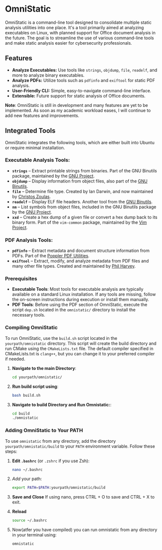 # OmniStatic

OmniStatic is a command-line tool designed to consolidate multiple static analysis utilities into one place. It's a tool primarily aimed at analyzing executables on Linux, with planned support for Office document analysis in the future. The goal is to streamline the use of various command-line tools and make static analysis easier for cybersecurity professionals.

## Features
- **Analyze Executables:** Use tools like `strings`, `objdump`, `file`, `readelf`, and more to analyze binary executables.
- **Analyze PDFs:** Utilize tools such as `pdfinfo` and `exiftool` for static PDF analysis.
- **User-Friendly CLI:** Simple, easy-to-navigate command-line interface.
- **Extensible:** Future support for static analysis of Office documents.

**Note**: OmniStatic is still in development and many features are yet to be implemented. As soon as my academic workload eases, I will continue to add new features and improvements. 

## Integrated Tools

OmniStatic integrates the following tools, which are either built into Ubuntu or require minimal installation.

### Executable Analysis Tools:
- **`strings`** – Extract printable strings from binaries. Part of the GNU Binutils package, maintained by the [GNU Project](https://www.gnu.org/software/binutils/).
- **`objdump`** – Display information from object files, also part of the [GNU Binutils](https://www.gnu.org/software/binutils/).
- **`file`** – Determine file type. Created by Ian Darwin, and now maintained by [Christos Zoulas](https://github.com/file/file).
- **`readelf`** – Display ELF file headers. Another tool from the [GNU Binutils](https://www.gnu.org/software/binutils/).
- **`nm`** – List symbols from object files, included in the GNU Binutils package by the [GNU Project](https://www.gnu.org/software/binutils/).
- **`xxd`** – Create a hex dump of a given file or convert a hex dump back to its binary form. Part of the `vim-common` package, maintained by the [Vim Project](https://www.vim.org/).


### PDF Analysis Tools:
- **`pdfinfo`** – Extract metadata and document structure information from PDFs. Part of the [Poppler PDF Utilities](https://poppler.freedesktop.org/).
- **`exiftool`** – Extract, modify, and analyze metadata from PDF files and many other file types. Created and maintained by [Phil Harvey](https://exiftool.org/).

### Prerequisites

- **Executable Tools**: Most tools for executable analysis are typically available on a standard Linux installation. If any tools are missing, follow the on-screen instructions during execution or install them manually.
- **PDF Tools**: Before using the PDF section of OmniStatic, execute the script `dep.sh` located in the `omnistatic/` directory to install the necessary tools.

### Compiling OmniStatic

To run OmniStatic, use the `build.sh` script located in the `yourpath/omnistatic` directory. This script will create the build directory and run CMake using the `CMakeLists.txt` file. The default compiler specified in CMakeLists.txt is `clang++`, but you can change it to your preferred compiler if needed.
1. **Navigate to the main Directory**:
   ```bash
   cd yourpath/omnistatic/
2. **Run build script using**: 
   ```bash
   bash build.sh
3. **Navigate to build Directory and Run Omnistatic:**:
   ```bash
   cd build
   ./omnistatic
### Adding OmniStatic to Your PATH

To use `omnistatic` from any directory, add the directory `yourpath/omnistatic/build` to your `PATH` environment variable. Follow these steps:
1. **Edit `.bashrc`** (or `.zshrc` if you use Zsh):

   ```bash
   nano ~/.bashrc
2. *Add* your path: 

    ```bash
    export PATH=$PATH:yourpath/omnistatic/build
3. **Save and Close** If using nano, press CTRL + O to save and CTRL + X to exit.
4. **Reload**
    ```bash
    source ~/.bashrc
5. Now(atfer you have compiled) you can run omnistatic from any directory in your terminal using:
    ```bash
    omnistatic
